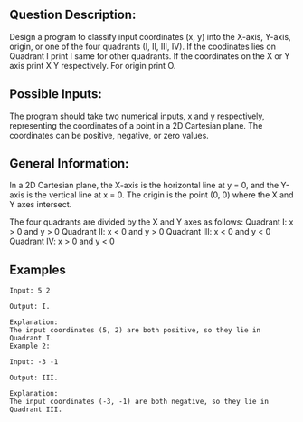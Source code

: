 ## Question Description:

Design a program to classify input coordinates (x, y) into the X-axis, Y-axis, origin, or one of the four quadrants (I, II, III, IV). 
If the coodinates lies on Quadrant I print I same for other quadrants. If the coordinates on the X or Y axis print X Y respectively.
For origin print O.

## Possible Inputs:

The program should take two numerical inputs, x and y respectively, representing the coordinates of a point in a 2D Cartesian plane.
The coordinates can be positive, negative, or zero values.

## General Information:

In a 2D Cartesian plane, the X-axis is the horizontal line at y = 0, and the Y-axis is the vertical line at x = 0.
The origin is the point (0, 0) where the X and Y axes intersect.

The four quadrants are divided by the X and Y axes as follows:
Quadrant I: x > 0 and y > 0
Quadrant II: x < 0 and y > 0
Quadrant III: x < 0 and y < 0
Quadrant IV: x > 0 and y < 0

## Examples

``` pyhton
Input: 5 2

Output: I.

Explanation:
The input coordinates (5, 2) are both positive, so they lie in Quadrant I.
Example 2:

Input: -3 -1

Output: III.

Explanation:
The input coordinates (-3, -1) are both negative, so they lie in Quadrant III.
```
